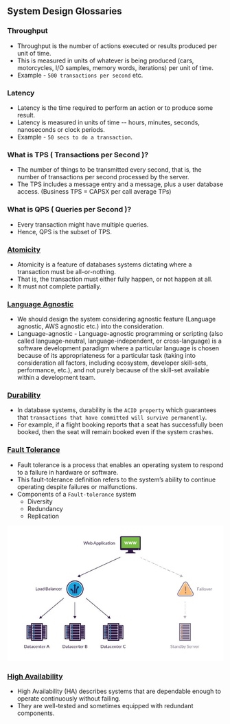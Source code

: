 
## System Design Glossaries

### Throughput
- Throughput is the number of actions executed or results produced per unit of time. 
- This is measured in units of whatever is being produced (cars, motorcycles, I/O samples, memory words, iterations) per unit of time.
- Example - `500 transactions per second` etc.

### Latency
- Latency is the time required to perform an action or to produce some result. 
- Latency is measured in units of time -- hours, minutes, seconds, nanoseconds or clock periods.
- Example - `50 secs to do a transaction`.

### What is TPS ( Transactions per Second )?
- The number of things to be transmitted every second, that is, the number of transactions per second processed by the server.
- The TPS includes a message entry and a message, plus a user database access. (Business TPS = CAPSX per call average TPs)

### What is QPS ( Queries per Second )?
- Every transaction might have multiple queries.
- Hence, QPS is the subset of TPS.

### [Atomicity](https://www.techopedia.com/definition/24729/atomicity)
- Atomicity is a feature of databases systems dictating where a transaction must be all-or-nothing. 
- That is, the transaction must either fully happen, or not happen at all. 
- It must not complete partially.

### [Language Agnostic](https://en.wikipedia.org/wiki/Language-agnostic)
- We should design the system considering agnostic feature (Language agnostic, AWS agnostic etc.) into the consideration.
- Language-agnostic - Language-agnostic programming or scripting (also called language-neutral, language-independent, or cross-language) is a software development paradigm where a particular language is chosen because of its appropriateness for a particular task (taking into consideration all factors, including ecosystem, developer skill-sets, performance, etc.), and not purely because of the skill-set available within a development team.

### [Durability](https://en.wikipedia.org/wiki/Durability)
- In database systems, durability is the `ACID property` which guarantees that `transactions that have committed will survive permanently`. 
- For example, if a flight booking reports that a seat has successfully been booked, then the seat will remain booked even if the system crashes.

### [Fault Tolerance](https://www.fortinet.com/resources/cyberglossary/fault-tolerance)
- Fault tolerance is a process that enables an operating system to respond to a failure in hardware or software. 
- This fault-tolerance definition refers to the system’s ability to continue operating despite failures or malfunctions.
- Components of a `Fault-tolerance` system
  - Diversity
  - Redundancy
  - Replication

![img.png](assests/fault_tolerance_img.png)

### [High Availability](https://avinetworks.com/glossary/high-availability/)
- High Availability (HA) describes systems that are dependable enough to operate continuously without failing. 
- They are well-tested and sometimes equipped with redundant components.